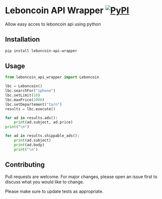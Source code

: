 # Leboncoin API Wrapper [![PyPI](https://img.shields.io/pypi/v/leboncoin-api-wrapper)](https://pypi.org/project/leboncoin-api-wrapper/)

Allow easy acces to leboncoin api using python

## Installation
```bash
pip install leboncoin-api-wrapper
```

## Usage
```python
from leboncoin_api_wrapper import Leboncoin

lbc = Leboncoin()
lbc.searchFor("iphone")
lbc.setLimit(10)
lbc.maxPrice(2000)
lbc.setDepartement("tarn")
results = lbc.execute()

for ad in results.ads():
    print(ad.subject, ad.price)
print("\n")

for ad in results.shippable_ads():
    print(ad.subject)
    print(ad.body)
    print("\n")
```

## Contributing
Pull requests are welcome. For major changes, please open an issue first to discuss what you would like to change.

Please make sure to update tests as appropriate.
